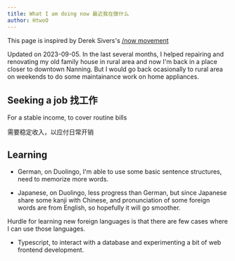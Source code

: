 ```yaml
---
title: What I am doing now 最近我在做什么
author: HtwoO
---
```


This page is inspired by Derek Sivers's [/now movement](https://sive.rs/nowff)

Updated on 2023-09-05. In the last several months, I helped repairing and renovating my old family house in rural area and now I'm back in a place closer to downtown Nanning. But I would go back ocasionally to rural area on weekends to do some maintainance work on home appliances.

## Seeking a job 找工作

For a stable income, to cover routine bills

需要稳定收入，以应付日常开销

## Learning

 - German, on Duolingo, I'm able to use some basic sentence structures, need to memorize more words.

 - Japanese, on Duolingo, less progress than German, but since Japanese share some kanji with Chinese, and pronunciation of some foreign words are from English, so hopefully it will go smoother.

Hurdle for learning new foreign languages is that there are few cases where I can use those languages.

 - Typescript, to interact with a database and experimenting a bit of web frontend development.